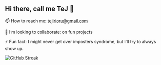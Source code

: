 ## Hi there, call me TeJ 👋

📫 How to reach me: tejirioru@gmail.com

👯 I’m looking to collaborate: on fun projects

⚡ Fun fact: I might never get over imposters syndrome, but I'll try to always show up.


[![GitHub Streak](https://streak-stats.demolab.com/?user=DeVTeJ10&theme=dark&hide_border=true)](https://git.io/streak-stats)

<!--
**DeVTeJ10/DeVTeJ10** is a ✨ _special_ ✨ repository because its `README.md` (this file) appears on your GitHub profile.

Here are some ideas to get you started:

- 🔭 I’m currently working on ...
- 🌱 I’m currently learning ... to build consistency
- 👯 I’m looking to collaborate on fun projects
- 🤔 I’m looking for help with ...
- 💬 Ask me about ...
- 📫 How to reach me tejirioru@gmail.com
- 😄 Pronouns: ...
- ⚡ Fun fact I love anime
-->


